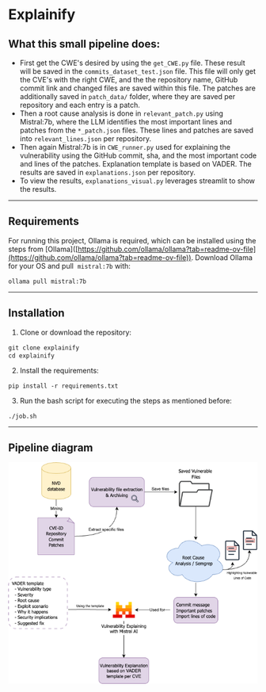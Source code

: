 # Explainify

## What this small pipeline does:

*   First get the CWE's desired by using the `get_CWE.py` file. These result will be saved in the `commits_dataset_test.json` file. This file will only get the CVE's with the right CWE, and the the repository name, GitHub commit link and changed files are saved within this file. The patches are additionally saved in `patch_data/` folder, where they are saved per repository and each entry is a patch.
*   Then a root cause analysis is done in `relevant_patch.py` using Mistral:7b, where the LLM identifies the most important lines and patches from the `*_patch.json` files. These lines and patches are saved into `relevant_lines.json` per repository.
*   Then again Mistral:7b is in `CWE_runner.py` used for explaining the vulnerability using the GitHub commit, sha, and the most important code and lines of the patches. Explanation template is based on VADER. The results are saved in `explanations.json` per repository.
*   To view the results, `explanations_visual.py` leverages streamlit to show the results.

---

## Requirements

For running this project, Ollama is required, which can be installed using the steps from \[Ollama\]([https://github.com/ollama/ollama?tab=readme-ov-file](https://github.com/ollama/ollama?tab=readme-ov-file)). Download Ollama for your OS and pull  `mistral:7b` with: 

```
ollama pull mistral:7b
```

---

## Installation

1.  Clone or download the repository:

```
git clone explainify
cd explainify
```

2. Install the requirements:

```
pip install -r requirements.txt
```

3.  Run the bash script for executing the steps as mentioned before:

```
./job.sh
```

---

## Pipeline diagram

![The pipeline in question:](img/explainify.drawio.png)